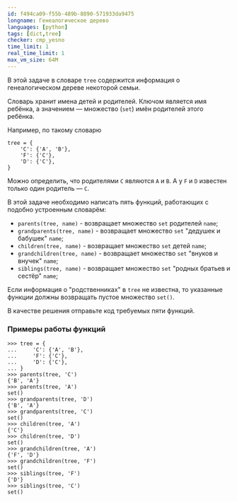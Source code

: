 ```yaml
---
id: f494ca09-f55b-489b-8890-571933da9475
longname: Генеалогическое дерево
languages: [python]
tags: [dict,tree]
checker: cmp_yesno
time_limit: 1
real_time_limit: 1
max_vm_size: 64M
---
```



В этой задаче в словаре `tree` содержится информация о генеалогическом дереве некоторой семьи.

Словарь хранит имена детей и родителей. Ключом является имя ребёнка, а значением — множество (`set`) имён родителей этого ребёнка.

Например, по такому словарю

    tree = {
        'C': {'A', 'B'},
        'F': {'C'},
        'D': {'C'},
    }

Можно определить, что родителями `C` являются `A` и `B`. А у `F` и `D` известен только один родитель — `C`.

В этой задаче необходимо написать пять функций, работающих с подобно устроенным словарём:

- `parents(tree, name)` - возвращает множество `set` родителей `name`;
- `grandparents(tree, name)` - возвращает множество `set` "дедушек и бабушек" `name`;
- `children(tree, name)` - возвращает множество `set` детей `name`;
- `grandchildren(tree, name)` - возвращает множество `set` "внуков и внучек" `name`;
- `siblings(tree, name)` - возвращает множество `set` "родных братьев и сестёр" `name`;

Если информация о "родственниках" в `tree` не известна, то указанные функции должны возвращать пустое множество `set()`.

В качестве решения отправьте код требуемых пяти функций.

### Примеры работы функций

    >>> tree = {
    ...     'C': {'A', 'B'},
    ...     'F': {'C'},
    ...     'D': {'C'},
    ... }
    >>> parents(tree, 'C')
    {'B', 'A'}
    >>> parents(tree, 'A')
    set()
    >>> grandparents(tree, 'D')
    {'B', 'A'}
    >>> grandparents(tree, 'C')
    set()
    >>> children(tree, 'A')
    {'C'}
    >>> children(tree, 'D')
    set()
    >>> grandchildren(tree, 'A')
    {'F', 'D'}
    >>> grandchildren(tree, 'F')
    set()
    >>> siblings(tree, 'F')
    {'D'}
    >>> siblings(tree, 'C')
    set()
